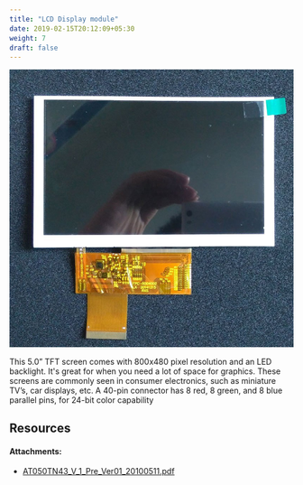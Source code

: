 ```yaml
---
title: "LCD Display module"
date: 2019-02-15T20:12:09+05:30
weight: 7
draft: false
---
```


![lcd](/hardware-overview/LCD-display/images/lcd.jpg "lcd")

This 5.0” TFT screen comes with 800x480 pixel resolution and an LED backlight. It's great for when you need a lot of space for graphics. These screens are commonly seen in consumer electronics, such as miniature TV’s, car displays, etc. A 40-pin connector has 8 red, 8 green, and 8 blue parallel pins, for 24-bit color capability

## Resources

#### Attachments:
+ [AT050TN43_V_1_Pre_Ver01_20100511.pdf](https://github.com/kprasadvnsi/tang-doc/releases/download/1.0.0/AT050TN43.V.1.Pre.Ver01.20100511.A050-43-TT-11._201102115899.pdf)
